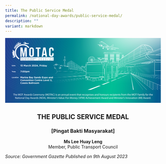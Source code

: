 ```yaml
---
title: The Public Service Medal
permalink: /national-day-awards/public-service-medal/
description: ""
variant: markdown
---
```

![](/images/hero.png)
<center>
  <h2>THE PUBLIC SERVICE MEDAL</h2>
  <h3>[Pingat Bakti Masyarakat]</h3>
</center>
<center>
  <p>
    <b>Ms Lee Huay Leng</b>
    <br>Member, Public Transport Council
  </p>
</center>

*Source: Government Gazette Published on 9th August 2023*